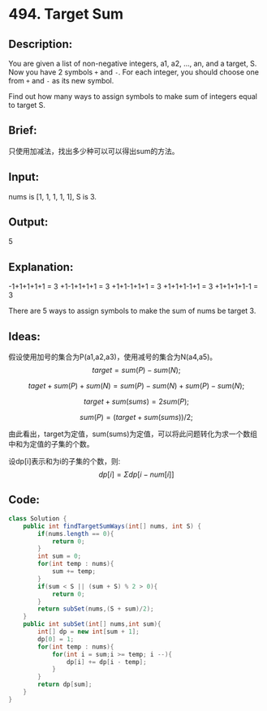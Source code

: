 # 494. Target Sum

## Description:

You are given a list of non-negative integers, a1, a2, ..., an, and a target, S. Now you have 2 symbols `+` and `-`. For each integer, you should choose one from `+` and `-` as its new symbol.

Find out how many ways to assign symbols to make sum of integers equal to target S.

## Brief:

只使用加减法，找出多少种可以可以得出sum的方法。

## Input:

nums is [1, 1, 1, 1, 1], S is 3. 

## Output:

5

## Explanation:

-1+1+1+1+1 = 3
		+1-1+1+1+1 = 3
		+1+1-1+1+1 = 3
		+1+1+1-1+1 = 3
		+1+1+1+1-1 = 3

There are 5 ways to assign symbols to make the sum of nums be target 3.

## Ideas:

假设使用加号的集合为P(a1,a2,a3)，使用减号的集合为N(a4,a5)。
$$
target = sum(P) - sum(N);
$$

$$
taget+sum(P)+sum(N)=sum(P)-sum(N)+sum(P)-sum(N);
$$

$$
target+sum(sums)=2sum(P);
$$

$$
sum(P)=(target+sum(sums))/2;
$$

由此看出，target为定值，sum(sums)为定值，可以将此问题转化为求一个数组中和为定值的子集的个数。

设dp[i]表示和为i的子集的个数，则:
$$
dp[i]=Σdp[i-num[i]]
$$


## Code:

```java
class Solution {
    public int findTargetSumWays(int[] nums, int S) {
        if(nums.length == 0){
            return 0;
        }
        int sum = 0;
        for(int temp : nums){
            sum += temp;
        }
        if(sum < S || (sum + S) % 2 > 0){
            return 0;
        }
        return subSet(nums,(S + sum)/2);
    }
    public int subSet(int[] nums,int sum){
        int[] dp = new int[sum + 1];
        dp[0] = 1;
        for(int temp : nums){
            for(int i = sum;i >= temp; i --){
                dp[i] += dp[i - temp];
            }
        }
        return dp[sum];
    }
}
```

